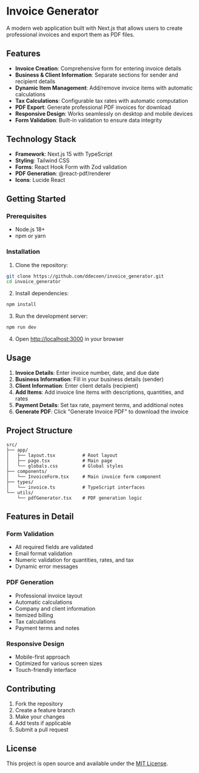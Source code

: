 # Invoice Generator

A modern web application built with Next.js that allows users to create professional invoices and export them as PDF files.

## Features

- **Invoice Creation**: Comprehensive form for entering invoice details
- **Business & Client Information**: Separate sections for sender and recipient details
- **Dynamic Item Management**: Add/remove invoice items with automatic calculations
- **Tax Calculations**: Configurable tax rates with automatic computation
- **PDF Export**: Generate professional PDF invoices for download
- **Responsive Design**: Works seamlessly on desktop and mobile devices
- **Form Validation**: Built-in validation to ensure data integrity

## Technology Stack

- **Framework**: Next.js 15 with TypeScript
- **Styling**: Tailwind CSS
- **Forms**: React Hook Form with Zod validation
- **PDF Generation**: @react-pdf/renderer
- **Icons**: Lucide React

## Getting Started

### Prerequisites

- Node.js 18+ 
- npm or yarn

### Installation

1. Clone the repository:
```bash
git clone https://github.com/ddecoen/invoice_generator.git
cd invoice_generator
```

2. Install dependencies:
```bash
npm install
```

3. Run the development server:
```bash
npm run dev
```

4. Open [http://localhost:3000](http://localhost:3000) in your browser

## Usage

1. **Invoice Details**: Enter invoice number, date, and due date
2. **Business Information**: Fill in your business details (sender)
3. **Client Information**: Enter client details (recipient)
4. **Add Items**: Add invoice line items with descriptions, quantities, and rates
5. **Payment Details**: Set tax rate, payment terms, and additional notes
6. **Generate PDF**: Click "Generate Invoice PDF" to download the invoice

## Project Structure

```
src/
├── app/
│   ├── layout.tsx          # Root layout
│   ├── page.tsx            # Main page
│   └── globals.css         # Global styles
├── components/
│   └── InvoiceForm.tsx     # Main invoice form component
├── types/
│   └── invoice.ts          # TypeScript interfaces
└── utils/
    └── pdfGenerator.tsx    # PDF generation logic
```

## Features in Detail

### Form Validation
- All required fields are validated
- Email format validation
- Numeric validation for quantities, rates, and tax
- Dynamic error messages

### PDF Generation
- Professional invoice layout
- Automatic calculations
- Company and client information
- Itemized billing
- Tax calculations
- Payment terms and notes

### Responsive Design
- Mobile-first approach
- Optimized for various screen sizes
- Touch-friendly interface

## Contributing

1. Fork the repository
2. Create a feature branch
3. Make your changes
4. Add tests if applicable
5. Submit a pull request

## License

This project is open source and available under the [MIT License](LICENSE).

